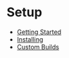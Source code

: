 # Setup #

* [Getting Started](getting-started.html)
* [Installing](installing.html)
* [Custom Builds](custom-builds.html)